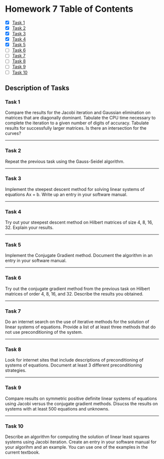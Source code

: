# Homework 7 Table of Contents

- [x] [Task 1](./HW7Task1Report.md)
- [x] [Task 2](./HW7Task2Report.md)
- [x] [Task 3](./Software_Manual/steepest_descent.md)
- [x] [Task 4](./HW7Task4Report.md)
- [x] [Task 5](./Software_Manual/cg_method.md)
- [ ] [Task 6](./Software_Manual/jacobi_solve.md) 
- [ ] [Task 7](./Software_Manual/gaussseidel_solve.md)
- [ ] [Task 8](./HW6Task8Report.md)
- [ ] [Task 9](./HW6Task9Report.md)
- [ ] [Task 10](./HW6Task10Report.md)

## Description of Tasks

### Task 1
Compare the results for the Jacobi iteration and Gaussian elimination on matrices that are diagonally dominant. Tabulate the CPU time necessary to complete the iteration to a given number of digits of accuracy. Tabulate results for successfully larger matrices. Is there an intersection for the curves?

------

### Task 2
Repeat the previous task using the Gauss-Seidel algorithm.

------

### Task 3
Implement the steepest descent method for solving linear systems of equations Ax = b. Write up an entry in your software manual.

------

### Task 4
Try out your steepest descent method on Hilbert matrices of size 4, 8, 16, 32. Explain your results.

------

### Task 5

Implement the Conjugate Gradient method. Document the algorithm in an entry in your software manual.

------

### Task 6

Try out the conjugate gradient method from the previous task on Hilbert matrices of order 4, 8, 16, and 32. Describe the results you obtained.

------

### Task 7

Do an internet search on the use of iterative methods for the solution of linear systems of equations. Provide a list of at least three methods that do not use preconditioning of the system.

------

### Task 8

Look for internet sites that include descriptions of preconditioning of systems of equations. Document at least 3 different preconditioning strategies.

------

### Task 9

Compare results on symmetric positive definite linear systems of equations using Jacobi versus the conjugate gradient methods. Disucss the results on systems with at least 500 equations and unknowns.

------

### Task 10

Describe an algorithm for computing the solution of linear least squares systems using Jacobi iteration. Create an entry in your software manual for your algorihm and an example. You can use one of the examples in the current textbook.